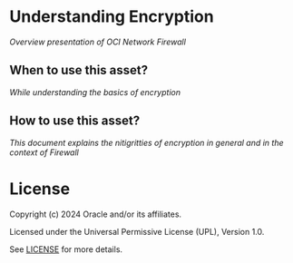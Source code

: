 # Understanding Encryption
 
*Overview presentation of OCI Network Firewall*
 
## When to use this asset?
 
*While understanding the basics of encryption*
 
## How to use this asset?
 
*This document explains the nitigritties of encryption in general and in the context of Firewall*
 
# License

Copyright (c) 2024 Oracle and/or its affiliates.

Licensed under the Universal Permissive License (UPL), Version 1.0.

See [LICENSE](https://github.com/oracle-devrel/technology-engineering/blob/main/LICENSE) for more details.
